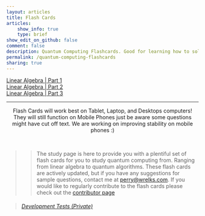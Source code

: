 ```yaml
---
layout: articles
title: Flash Cards
articles:
    show_info: true
    type: brief
show_edit_on_github: false
comment: false
description: Quantum Computing Flashcards. Good for learning how to solve linear algebra equations. And Qiskit composer, or Qiskit circuit related questions.
permalink: /quantum-computing-flashcards
sharing: true
---
```


<div class="article__content" markdown="1">

<a itemprop="headline" class="item__header" href="https://wrelks.com/quantum-computing-flashcards-easy">Linear Algebra | Part 1</a><br>
<a itemprop="headline" class="item__header" href="https://wrelks.com/quantum-computing-flashcards-medium">Linear Algebra | Part 2</a><br>
<a itemprop="headline" class="item__header" href="https://wrelks.com/quantum-computing-flashcards-hard">Linear Algebra | Part 3</a><br>

---

<center>
<p class="info">Flash Cards will work best on Tablet, Laptop, and Desktops computers! They will still function on Mobile Phones just be aware some questions might have cut off text. We are working on improving stability on mobile phones :)</p>
</center>

<br>

>> The study page is here to provide you with a plentiful set of flash cards for you to study quantum computing from. Ranging from linear algebra to quantum algorithms. These flash cards are actively updated, but if you have any suggestions for sample questions, contact me at <perry@wrelks.com>. 
If you would like to regularly contribute to the flash cards please check out the [contributor page](https://wrelks.com/contributor)

<blockquote><h6><a href="https://wrelks.com/devtests/">Development Tests <i>(Private)</i></a></h6></blockquote>

</div>